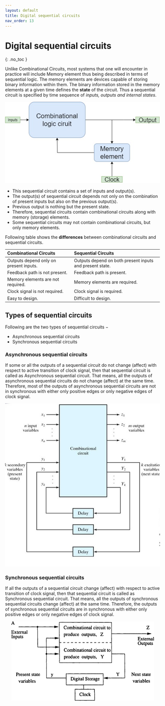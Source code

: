 ```yaml
---
layout: default
title: Digital sequential circuits
nav_order: 13
---
```


# Digital sequential circuits
{: .no_toc }

Unlike Combinational Circuits, most systems that one will encounter in practice will include Memory element thus being described in terms of sequential logic. The memory elements are devices capable of storing binary information within them. The binary information stored in the memory elements at a given time defines the **state** of the circuit. Thus a sequential circuit is specified by time sequence of *inputs, outputs and internal states*.

<div style="text-align:center"><img src="../assets/images/sequential_circuit_blockdiagram.jpg" /></div>

- This sequential circuit contains a set of inputs and output(s). 
- The output(s) of sequential circuit depends not only on the combination of present inputs but also on the previous output(s). 
- Previous output is nothing but the present state. 
- Therefore, sequential circuits contain combinational circuits along with memory (storage) elements. 
- Some sequential circuits may not contain combinational circuits, but only memory elements.

Following table shows the **differences** between combinational circuits and sequential circuits.

|   Combinational Circuits    |    Sequential Circuits     |
|:----------------------------|:---------------------------|
|Outputs depend only on present inputs.|Outputs depend on both present inputs and present state.|
|Feedback path is not present.|Feedback path is present.|
|Memory elements are not required.|Memory elements are required.|
|Clock signal is not required.	|Clock signal is required.|
|Easy to design.|Difficult to design.|


## Types of sequential circuits

Following are the two types of sequential circuits −

* Asynchronous sequential circuits
* Synchronous sequential circuits

### Asynchronous sequential circuits

If some or all the outputs of a sequential circuit do not change (affect) with respect to active transition of clock signal, then that sequential circuit is called as Asynchronous sequential circuit. That means, all the outputs of asynchronous sequential circuits do not change (affect) at the same time. Therefore, most of the outputs of asynchronous sequential circuits are not in synchronous with either only positive edges or only negative edges of clock signal.

<div style="text-align:center"><img src="../assets/images/sequential_asynchronous_circuit.jpg" /></div>

### Synchronous sequential circuits

If all the outputs of a sequential circuit change (affect) with respect to active transition of clock signal, then that sequential circuit is called as Synchronous sequential circuit. That means, all the outputs of synchronous sequential circuits change (affect) at the same time. Therefore, the outputs of synchronous sequential circuits are in synchronous with either only positive edges or only negative edges of clock signal.

<div style="text-align:center"><img src="../assets/images/sequential_synchronous_circuit.jpg" /></div>
